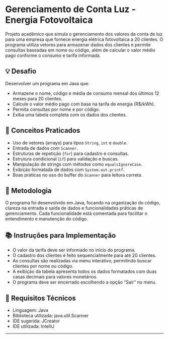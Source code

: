 # Gerenciamento de Conta Luz - Energia Fotovoltaica

Projeto acadêmico que simula o gerenciamento dos valores da conta de luz para uma empresa que fornece energia elétrica fotovoltaica a 20 clientes. O programa utiliza vetores para armazenar dados dos clientes e permite consultas baseadas em nome ou código, além de calcular o valor médio pago conforme o consumo e tarifa informada.

## 💡 Desafio
Desenvolver um programa em Java que:

* Armazene o nome, código e média de consumo mensal dos últimos 12 meses para 20 clientes.
* Calcule o valor médio pago com base na tarifa de energia (R\$/kWh).
* Permita consultas por nome e por código.
* Exiba uma tabela completa com os dados dos clientes.

## 🧠 Conceitos Praticados

* Uso de vetores (arrays) para tipos `String`, `int` e `double`.
* Entrada de dados com `Scanner`.
* Estruturas de repetição (`for`) para cadastro e consultas.
* Estrutura condicional (`if`) para validação e buscas.
* Manipulação de strings com métodos como `equalsIgnoreCase`.
* Exibição formatada de dados com `System.out.printf`.
* Boas práticas no uso do buffer do `Scanner` para leitura correta.

## 📝 Metodologia
O programa foi desenvolvido em Java, focando na organização do código, clareza na entrada e saída de dados e funcionalidades práticas de gerenciamento. Cada funcionalidade está comentada para facilitar o entendimento e manutenção do código.

## 📚 Instruções para Implementação

* O valor da tarifa deve ser informado no início do programa.
* O cadastro dos clientes é feito sequencialmente para até 20 clientes.
* As consultas são realizadas via menu interativo, permitindo buscar clientes por nome ou código.
* A exibição da tabela apresenta todos os dados formatados com duas casas decimais para valores monetários.
* O programa deve ser encerrado escolhendo a opção “Sair” no menu.

## 🧪 Requisitos Técnicos

- Linguagem: Java
- Biblioteca utilizada: java.util.Scanner
- IDE sugerida: JCreator
- IDE utilizada: IntelliJ
---